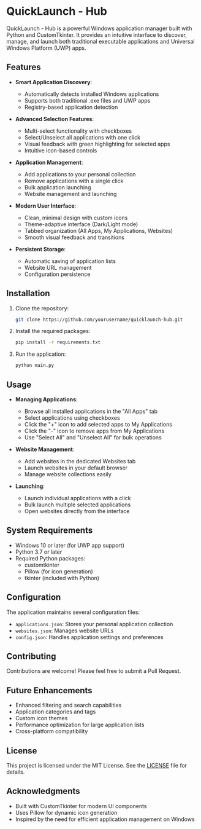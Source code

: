 # QuickLaunch - Hub

QuickLaunch - Hub is a powerful Windows application manager built with Python and CustomTkinter. It provides an intuitive interface to discover, manage, and launch both traditional executable applications and Universal Windows Platform (UWP) apps.

## Features

- **Smart Application Discovery**: 
  - Automatically detects installed Windows applications
  - Supports both traditional .exe files and UWP apps
  - Registry-based application detection

- **Advanced Selection Features**:
  - Multi-select functionality with checkboxes
  - Select/Unselect all applications with one click
  - Visual feedback with green highlighting for selected apps
  - Intuitive icon-based controls

- **Application Management**:
  - Add applications to your personal collection
  - Remove applications with a single click
  - Bulk application launching
  - Website management and launching

- **Modern User Interface**:
  - Clean, minimal design with custom icons
  - Theme-adaptive interface (Dark/Light mode)
  - Tabbed organization (All Apps, My Applications, Websites)
  - Smooth visual feedback and transitions

- **Persistent Storage**:
  - Automatic saving of application lists
  - Website URL management
  - Configuration persistence

## Installation

1. Clone the repository:
   ```bash
   git clone https://github.com/yourusername/quicklaunch-hub.git
   ```

2. Install the required packages:
   ```bash
   pip install -r requirements.txt
   ```

3. Run the application:
   ```bash
   python main.py
   ```

## Usage

- **Managing Applications**:
  - Browse all installed applications in the "All Apps" tab
  - Select applications using checkboxes
  - Click the "+" icon to add selected apps to My Applications
  - Click the "-" icon to remove apps from My Applications
  - Use "Select All" and "Unselect All" for bulk operations

- **Website Management**:
  - Add websites in the dedicated Websites tab
  - Launch websites in your default browser
  - Manage website collections easily

- **Launching**:
  - Launch individual applications with a click
  - Bulk launch multiple selected applications
  - Open websites directly from the interface

## System Requirements

- Windows 10 or later (for UWP app support)
- Python 3.7 or later
- Required Python packages:
  - customtkinter
  - Pillow (for icon generation)
  - tkinter (included with Python)

## Configuration

The application maintains several configuration files:
- `applications.json`: Stores your personal application collection
- `websites.json`: Manages website URLs
- `config.json`: Handles application settings and preferences

## Contributing

Contributions are welcome! Please feel free to submit a Pull Request.

## Future Enhancements

- Enhanced filtering and search capabilities
- Application categories and tags
- Custom icon themes
- Performance optimization for large application lists
- Cross-platform compatibility

## License

This project is licensed under the MIT License. See the [LICENSE](LICENSE) file for details.

## Acknowledgments

- Built with CustomTkinter for modern UI components
- Uses Pillow for dynamic icon generation
- Inspired by the need for efficient application management on Windows
